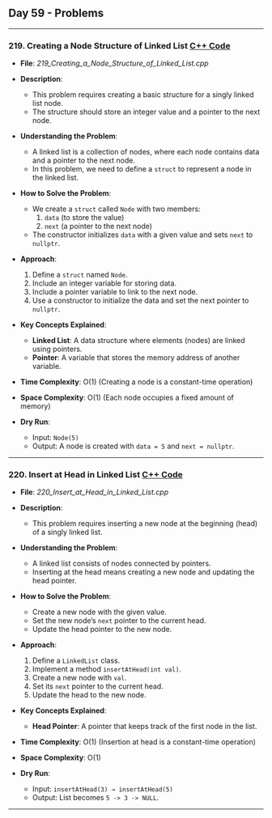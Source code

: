 ## Day 59 - Problems

---

### 219. **Creating a Node Structure of Linked List** [C++ Code](./_219_Creating_a_Node_Structure_of_Linked_List.cpp)

-   **File**: _219_Creating_a_Node_Structure_of_Linked_List.cpp_
-   **Description**:

    -   This problem requires creating a basic structure for a singly linked list node.
    -   The structure should store an integer value and a pointer to the next node.

-   **Understanding the Problem**:

    -   A linked list is a collection of nodes, where each node contains data and a pointer to the next node.
    -   In this problem, we need to define a `struct` to represent a node in the linked list.

-   **How to Solve the Problem**:

    -   We create a `struct` called `Node` with two members:
        1. `data` (to store the value)
        2. `next` (a pointer to the next node)
    -   The constructor initializes `data` with a given value and sets `next` to `nullptr`.

-   **Approach**:

    1. Define a `struct` named `Node`.
    2. Include an integer variable for storing data.
    3. Include a pointer variable to link to the next node.
    4. Use a constructor to initialize the data and set the next pointer to `nullptr`.

-   **Key Concepts Explained**:

    -   **Linked List**: A data structure where elements (nodes) are linked using pointers.
    -   **Pointer**: A variable that stores the memory address of another variable.

-   **Time Complexity**: O(1) (Creating a node is a constant-time operation)
-   **Space Complexity**: O(1) (Each node occupies a fixed amount of memory)

-   **Dry Run**:
    -   Input: `Node(5)`
    -   Output: A node is created with `data = 5` and `next = nullptr`.

---

### 220. **Insert at Head in Linked List** [C++ Code](./_220_Insert_at_Head_in_Linked_List.cpp)

-   **File**: _220_Insert_at_Head_in_Linked_List.cpp_
-   **Description**:

    -   This problem requires inserting a new node at the beginning (head) of a singly linked list.

-   **Understanding the Problem**:

    -   A linked list consists of nodes connected by pointers.
    -   Inserting at the head means creating a new node and updating the head pointer.

-   **How to Solve the Problem**:

    -   Create a new node with the given value.
    -   Set the new node’s `next` pointer to the current head.
    -   Update the head pointer to the new node.

-   **Approach**:

    1. Define a `LinkedList` class.
    2. Implement a method `insertAtHead(int val)`.
    3. Create a new node with `val`.
    4. Set its `next` pointer to the current head.
    5. Update the head to the new node.

-   **Key Concepts Explained**:

    -   **Head Pointer**: A pointer that keeps track of the first node in the list.

-   **Time Complexity**: O(1) (Insertion at head is a constant-time operation)
-   **Space Complexity**: O(1)

-   **Dry Run**:
    -   Input: `insertAtHead(3) → insertAtHead(5)`
    -   Output: List becomes `5 -> 3 -> NULL`.

---
